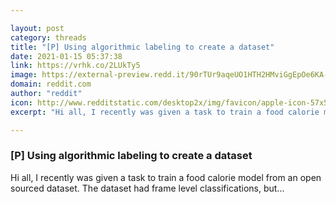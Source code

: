 ```yaml
---

layout: post
category: threads
title: "[P] Using algorithmic labeling to create a dataset"
date: 2021-01-15 05:37:38
link: https://vrhk.co/2LUkTy5
image: https://external-preview.redd.it/90rTUr9aqeUO1HTH2HMviGgEpOe6KA-6StolNcQXlgA.jpg?width=600&height=278&auto=webp&crop=600:278,smart&s=b7ffc046971ea4fad1c28461fb795e6bb5467d53
domain: reddit.com
author: "reddit"
icon: http://www.redditstatic.com/desktop2x/img/favicon/apple-icon-57x57.png
excerpt: "Hi all, I recently was given a task to train a food calorie model from an open sourced dataset. The dataset had frame level classifications, but..."

---
```


### [P] Using algorithmic labeling to create a dataset

Hi all, I recently was given a task to train a food calorie model from an open sourced dataset. The dataset had frame level classifications, but...